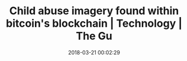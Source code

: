 ---
date: 2018-03-21 00:02:29
link:
  source: pocket
  source_url: https://getpocket.com
  text: Child abuse imagery found within bitcoin's blockchain | Technology | The Gu
  url: https://www.theguardian.com/technology/2018/mar/20/child-abuse-imagery-bitcoin-blockchain-illegal-content
slug: child-abuse-imagery-found-within-bitcoin-s-blockchain-technology-the-gu
source: pocket
title: Child abuse imagery found within bitcoin's blockchain | Technology | The Gu
---
